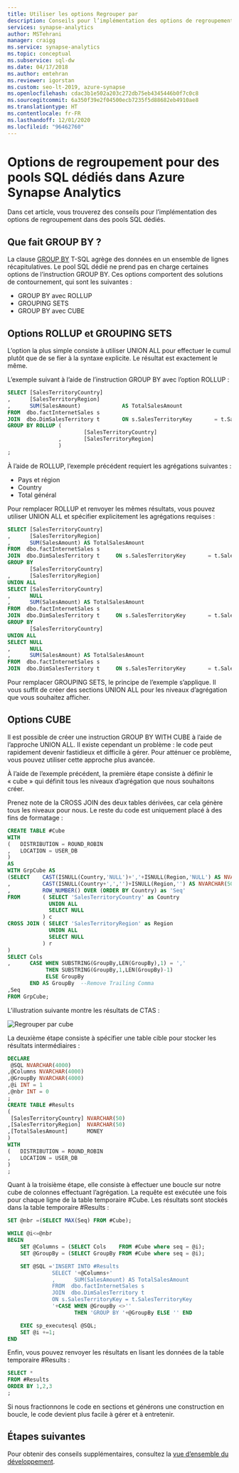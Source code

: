 ```yaml
---
title: Utiliser les options Regrouper par
description: Conseils pour l’implémentation des options de regroupement pour des pools SQL dédiés dans Azure Synapse Analytics.
services: synapse-analytics
author: MSTehrani
manager: craigg
ms.service: synapse-analytics
ms.topic: conceptual
ms.subservice: sql-dw
ms.date: 04/17/2018
ms.author: emtehran
ms.reviewer: igorstan
ms.custom: seo-lt-2019, azure-synapse
ms.openlocfilehash: cdac3b1e502a203c272db75eb4345446b0f7c0c8
ms.sourcegitcommit: 6a350f39e2f04500ecb7235f5d88682eb4910ae8
ms.translationtype: HT
ms.contentlocale: fr-FR
ms.lasthandoff: 12/01/2020
ms.locfileid: "96462760"
---
```

# <a name="group-by-options-for-dedicated-sql-pools-in-azure-synapse-analytics"></a>Options de regroupement pour des pools SQL dédiés dans Azure Synapse Analytics

Dans cet article, vous trouverez des conseils pour l’implémentation des options de regroupement dans des pools SQL dédiés.

## <a name="what-does-group-by-do"></a>Que fait GROUP BY ?

La clause [GROUP BY](/sql/t-sql/queries/select-group-by-transact-sql?toc=/azure/synapse-analytics/sql-data-warehouse/toc.json&bc=/azure/synapse-analytics/sql-data-warehouse/breadcrumb/toc.json&view=azure-sqldw-latest) T-SQL agrège des données en un ensemble de lignes récapitulatives. Le pool SQL dédié ne prend pas en charge certaines options de l’instruction GROUP BY. Ces options comportent des solutions de contournement, qui sont les suivantes :

* GROUP BY avec ROLLUP
* GROUPING SETS
* GROUP BY avec CUBE

## <a name="rollup-and-grouping-sets-options"></a>Options ROLLUP et GROUPING SETS

L’option la plus simple consiste à utiliser UNION ALL pour effectuer le cumul plutôt que de se fier à la syntaxe explicite. Le résultat est exactement le même.

L’exemple suivant à l’aide de l’instruction GROUP BY avec l’option ROLLUP :

```sql
SELECT [SalesTerritoryCountry]
,      [SalesTerritoryRegion]
,      SUM(SalesAmount)             AS TotalSalesAmount
FROM  dbo.factInternetSales s
JOIN  dbo.DimSalesTerritory t       ON s.SalesTerritoryKey       = t.SalesTerritoryKey
GROUP BY ROLLUP (
                        [SalesTerritoryCountry]
                ,       [SalesTerritoryRegion]
                )
;
```

À l’aide de ROLLUP, l’exemple précédent requiert les agrégations suivantes :

* Pays et région
* Country
* Total général

Pour remplacer ROLLUP et renvoyer les mêmes résultats, vous pouvez utiliser UNION ALL et spécifier explicitement les agrégations requises :

```sql
SELECT [SalesTerritoryCountry]
,      [SalesTerritoryRegion]
,      SUM(SalesAmount) AS TotalSalesAmount
FROM  dbo.factInternetSales s
JOIN  dbo.DimSalesTerritory t     ON s.SalesTerritoryKey       = t.SalesTerritoryKey
GROUP BY
       [SalesTerritoryCountry]
,      [SalesTerritoryRegion]
UNION ALL
SELECT [SalesTerritoryCountry]
,      NULL
,      SUM(SalesAmount) AS TotalSalesAmount
FROM  dbo.factInternetSales s
JOIN  dbo.DimSalesTerritory t     ON s.SalesTerritoryKey       = t.SalesTerritoryKey
GROUP BY
       [SalesTerritoryCountry]
UNION ALL
SELECT NULL
,      NULL
,      SUM(SalesAmount) AS TotalSalesAmount
FROM  dbo.factInternetSales s
JOIN  dbo.DimSalesTerritory t     ON s.SalesTerritoryKey       = t.SalesTerritoryKey;
```

Pour remplacer GROUPING SETS, le principe de l’exemple s’applique. Il vous suffit de créer des sections UNION ALL pour les niveaux d’agrégation que vous souhaitez afficher.

## <a name="cube-options"></a>Options CUBE

Il est possible de créer une instruction GROUP BY WITH CUBE à l’aide de l’approche UNION ALL. Il existe cependant un problème : le code peut rapidement devenir fastidieux et difficile à gérer. Pour atténuer ce problème, vous pouvez utiliser cette approche plus avancée.

À l’aide de l’exemple précédent, la première étape consiste à définir le « cube » qui définit tous les niveaux d’agrégation que nous souhaitons créer.

Prenez note de la CROSS JOIN des deux tables dérivées, car cela génère tous les niveaux pour nous. Le reste du code est uniquement placé à des fins de formatage :

```sql
CREATE TABLE #Cube
WITH
(   DISTRIBUTION = ROUND_ROBIN
,   LOCATION = USER_DB
)
AS
WITH GrpCube AS
(SELECT    CAST(ISNULL(Country,'NULL')+','+ISNULL(Region,'NULL') AS NVARCHAR(50)) as 'Cols'
,          CAST(ISNULL(Country+',','')+ISNULL(Region,'') AS NVARCHAR(50))  as 'GroupBy'
,          ROW_NUMBER() OVER (ORDER BY Country) as 'Seq'
FROM       ( SELECT 'SalesTerritoryCountry' as Country
             UNION ALL
             SELECT NULL
           ) c
CROSS JOIN ( SELECT 'SalesTerritoryRegion' as Region
             UNION ALL
             SELECT NULL
           ) r
)
SELECT Cols
,      CASE WHEN SUBSTRING(GroupBy,LEN(GroupBy),1) = ','
            THEN SUBSTRING(GroupBy,1,LEN(GroupBy)-1)
            ELSE GroupBy
       END AS GroupBy  --Remove Trailing Comma
,Seq
FROM GrpCube;
```

L’illustration suivante montre les résultats de CTAS :

![Regrouper par cube](./media/sql-data-warehouse-develop-group-by-options/sql-data-warehouse-develop-group-by-cube.png)

La deuxième étape consiste à spécifier une table cible pour stocker les résultats intermédiaires :

```sql
DECLARE
 @SQL NVARCHAR(4000)
,@Columns NVARCHAR(4000)
,@GroupBy NVARCHAR(4000)
,@i INT = 1
,@nbr INT = 0
;
CREATE TABLE #Results
(
 [SalesTerritoryCountry] NVARCHAR(50)
,[SalesTerritoryRegion]  NVARCHAR(50)
,[TotalSalesAmount]      MONEY
)
WITH
(   DISTRIBUTION = ROUND_ROBIN
,   LOCATION = USER_DB
)
;
```

Quant à la troisième étape, elle consiste à effectuer une boucle sur notre cube de colonnes effectuant l’agrégation. La requête est exécutée une fois pour chaque ligne de la table temporaire #Cube. Les résultats sont stockés dans la table temporaire #Results :

```sql
SET @nbr =(SELECT MAX(Seq) FROM #Cube);

WHILE @i<=@nbr
BEGIN
    SET @Columns = (SELECT Cols    FROM #Cube where seq = @i);
    SET @GroupBy = (SELECT GroupBy FROM #Cube where seq = @i);

    SET @SQL ='INSERT INTO #Results
              SELECT '+@Columns+'
              ,      SUM(SalesAmount) AS TotalSalesAmount
              FROM  dbo.factInternetSales s
              JOIN  dbo.DimSalesTerritory t  
              ON s.SalesTerritoryKey = t.SalesTerritoryKey
              '+CASE WHEN @GroupBy <>''
                     THEN 'GROUP BY '+@GroupBy ELSE '' END

    EXEC sp_executesql @SQL;
    SET @i +=1;
END
```

Enfin, vous pouvez renvoyer les résultats en lisant les données de la table temporaire #Results :

```sql
SELECT *
FROM #Results
ORDER BY 1,2,3
;
```

Si nous fractionnons le code en sections et générons une construction en boucle, le code devient plus facile à gérer et à entretenir.

## <a name="next-steps"></a>Étapes suivantes

Pour obtenir des conseils supplémentaires, consultez la [vue d’ensemble du développement](sql-data-warehouse-overview-develop.md).

